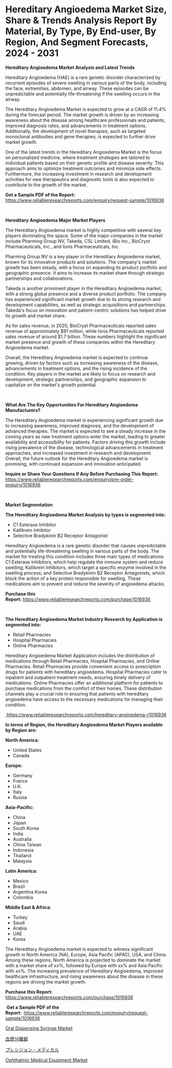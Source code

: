 <p><h1>Hereditary Angioedema Market Size, Share & Trends Analysis Report By Material, By Type, By End-user, By Region, And Segment Forecasts, 2024 - 2031</h1></p><p><strong>Hereditary Angioedema Market Analysis and Latest Trends</strong></p>
<p><p>Hereditary Angioedema (HAE) is a rare genetic disorder characterized by recurrent episodes of severe swelling in various parts of the body, including the face, extremities, abdomen, and airway. These episodes can be unpredictable and potentially life-threatening if the swelling occurs in the airway.</p><p>The Hereditary Angioedema Market is expected to grow at a CAGR of 11.4% during the forecast period. The market growth is driven by an increasing awareness about the disease among healthcare professionals and patients, improved diagnosis rates, and advancements in treatment options. Additionally, the development of novel therapies, such as targeted monoclonal antibodies and gene therapies, is expected to further drive market growth.</p><p>One of the latest trends in the Hereditary Angioedema Market is the focus on personalized medicine, where treatment strategies are tailored to individual patients based on their genetic profile and disease severity. This approach aims to optimize treatment outcomes and minimize side effects. Furthermore, the increasing investment in research and development activities for new therapeutics and diagnostic tools is also expected to contribute to the growth of the market.</p></p>
<p><strong>Get a Sample PDF of the Report:&nbsp;</strong> <a href="https://www.reliableresearchreports.com/enquiry/request-sample/1016936">https://www.reliableresearchreports.com/enquiry/request-sample/1016936</a></p>
<p>&nbsp;</p>
<p><strong>Hereditary Angioedema Major Market Players</strong></p>
<p><p>The Hereditary Angioedema market is highly competitive with several key players dominating the space. Some of the major companies in the market include Pharming Group NV, Takeda, CSL Limited, iBio Inc., BioCryst Pharmaceuticals, Inc., and Ionis Pharmaceuticals, Inc.</p><p>Pharming Group NV is a key player in the Hereditary Angioedema market, known for its innovative products and solutions. The company's market growth has been steady, with a focus on expanding its product portfolio and geographic presence. It aims to increase its market share through strategic partnerships and collaborations.</p><p>Takeda is another prominent player in the Hereditary Angioedema market, with a strong global presence and a diverse product portfolio. The company has experienced significant market growth due to its strong research and development capabilities, as well as strategic acquisitions and partnerships. Takeda's focus on innovation and patient-centric solutions has helped drive its growth and market share.</p><p>As for sales revenue, in 2020, BioCryst Pharmaceuticals reported sales revenue of approximately $91 million, while Ionis Pharmaceuticals reported sales revenue of around $1.7 billion. These numbers highlight the significant market presence and growth of these companies within the Hereditary Angioedema market.</p><p>Overall, the Hereditary Angioedema market is expected to continue growing, driven by factors such as increasing awareness of the disease, advancements in treatment options, and the rising incidence of the condition. Key players in the market are likely to focus on research and development, strategic partnerships, and geographic expansion to capitalize on the market's growth potential.</p></p>
<p>&nbsp;</p>
<p><strong>What Are The Key Opportunities For Hereditary Angioedema Manufacturers?</strong></p>
<p><p>The Hereditary Angioedema market is experiencing significant growth due to increasing awareness, improved diagnosis, and the development of advanced therapies. The market is expected to see a steady increase in the coming years as new treatment options enter the market, leading to greater availability and accessibility for patients. Factors driving this growth include rising prevalence of the disease, technological advancements in treatment approaches, and increased investment in research and development. Overall, the future outlook for the Hereditary Angioedema market is promising, with continued expansion and innovation anticipated.</p></p>
<p><strong>Inquire or Share Your Questions If Any Before Purchasing This Report:</strong> <a href="https://www.reliableresearchreports.com/enquiry/pre-order-enquiry/1016936">https://www.reliableresearchreports.com/enquiry/pre-order-enquiry/1016936</a></p>
<p>&nbsp;</p>
<p><strong>Market Segmentation</strong></p>
<p><strong>The Hereditary Angioedema Market Analysis by types is segmented into:</strong></p>
<p><ul><li>C1 Esterase Inhibitor</li><li>Kallikrein Inhibitor</li><li>Selective Bradykinin B2 Receptor Antagonist</li></ul></p>
<p><p>Hereditary Angioedema is a rare genetic disorder that causes unpredictable and potentially life-threatening swelling in various parts of the body. The market for treating this condition includes three main types of medications: C1 Esterase Inhibitors, which help regulate the immune system and reduce swelling; Kallikrein Inhibitors, which target a specific enzyme involved in the swelling process; and Selective Bradykinin B2 Receptor Antagonists, which block the action of a key protein responsible for swelling. These medications aim to prevent and reduce the severity of angioedema attacks.</p></p>
<p><strong>Purchase this Report:&nbsp;</strong><a href="https://www.reliableresearchreports.com/purchase/1016936">https://www.reliableresearchreports.com/purchase/1016936</a></p>
<p>&nbsp;</p>
<p><strong>The Hereditary Angioedema Market Industry Research by Application is segmented into:</strong></p>
<p><ul><li>Retail Pharmacies</li><li>Hospital Pharmacies</li><li>Online Pharmacies</li></ul></p>
<p><p>Hereditary Angioedema Market Application includes the distribution of medications through Retail Pharmacies, Hospital Pharmacies, and Online Pharmacies. Retail Pharmacies provide convenient access to prescription drugs for patients with hereditary angioedema. Hospital Pharmacies cater to inpatient and outpatient treatment needs, ensuring timely delivery of medications. Online Pharmacies offer an additional platform for patients to purchase medications from the comfort of their homes. These distribution channels play a crucial role in ensuring that patients with hereditary angioedema have access to the necessary medications for managing their condition.</p></p>
<p><a href="https://www.reliableresearchreports.com/hereditary-angioedema-r1016936">&nbsp;https://www.reliableresearchreports.com/hereditary-angioedema-r1016936</a></p>
<p><strong>In terms of Region, the Hereditary Angioedema Market Players available by Region are:</strong></p>
<p>
    <p> <strong> North America: </strong>
        <ul>
            <li>United States</li>
            <li>Canada</li>
        </ul>
        </p> 
    <p> <strong> Europe: </strong>
        <ul>
            <li>Germany</li>
            <li>France</li>
            <li>U.K.</li>
            <li>Italy</li>
            <li>Russia</li>
        </ul>
        </p> 
    <p> <strong> Asia-Pacific: </strong>
        <ul>
            <li>China</li>
            <li>Japan</li>
            <li>South Korea</li>
            <li>India</li>
            <li>Australia</li>
            <li>China Taiwan</li>
            <li>Indonesia</li>
            <li>Thailand</li>
            <li>Malaysia</li>
        </ul>
        </p> 
    <p> <strong> Latin America: </strong>
        <ul>
            <li>Mexico</li>
            <li>Brazil</li>
            <li>Argentina Korea</li>
            <li>Colombia</li>
        </ul>
        </p> 
    <p> <strong> Middle East & Africa: </strong>
        <ul>
            <li>Turkey</li>
            <li>Saudi</li>
            <li>Arabia</li>
            <li>UAE</li>
            <li>Korea</li>
        </ul>
    </p>
    </p>
<p><p>The Hereditary Angioedema market is expected to witness significant growth in North America (NA), Europe, Asia Pacific (APAC), USA, and China. Among these regions, North America is projected to dominate the market with a market share of xx%, followed by Europe with xx% and Asia Pacific with xx%. The increasing prevalence of Hereditary Angioedema, improved healthcare infrastructure, and rising awareness about the disease in these regions are driving the market growth.</p></p>
<p><strong>Purchase this Report: </strong><a href="https://www.reliableresearchreports.com/purchase/1016936">https://www.reliableresearchreports.com/purchase/1016936</a></p>
<p>&nbsp;<strong>Get a Sample PDF of the Report:&nbsp;&nbsp;</strong><a href="https://www.reliableresearchreports.com/enquiry/request-sample/1016936">https://www.reliableresearchreports.com/enquiry/request-sample/1016936</a></p>
<p><strong></strong></p>
<p><p><a href="https://github.com/SheilaBruen2023/Market-Research-Report-List-2/blob/main/oral-dispensing-syringe-market.md">Oral Dispensing Syringe Market</a></p><p><a href="https://github.com/dawson566/Market-Research-Report-List-2/blob/main/1652321173521.md">血漿分離器</a></p><p><a href="https://github.com/DeonBoer2023/Market-Research-Report-List-2/blob/main/7773920173522.md">プレシジョン・メディカル</a></p><p><a href="https://github.com/marthawweekle/Market-Research-Report-List-2/blob/main/ophthalmic-medical-equipment-market.md">Ophthalmic Medical Equipment Market</a></p></p>